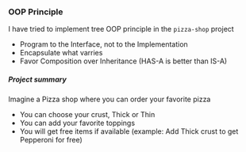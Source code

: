 ### OOP Principle
I have tried to implement tree OOP principle in the `pizza-shop` project
- Program to the Interface, not to the Implementation
- Encapsulate what varries
- Favor Composition over Inheritance (HAS-A is better than IS-A)

##### Project summary
Imagine a Pizza shop where you can order your favorite pizza
- You can choose your crust, Thick or Thin
- You can add your favorite toppings
- You will get free items if available (example: Add Thick crust to get Pepperoni for free)